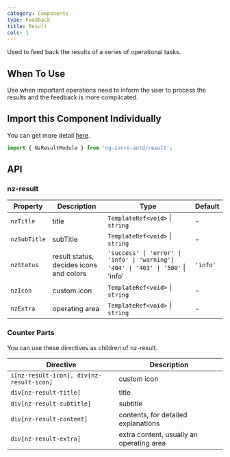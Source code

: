```yaml
---
category: Components
type: Feedback
title: Result
cols: 1
---
```


Used to feed back the results of a series of operational tasks.

## When To Use

Use when important operations need to inform the user to process the results and the feedback is more complicated.

## Import this Component Individually

You can get more detail [here](/docs/getting-started/en#import-a-component-individually).

```ts
import { NzResultModule } from 'ng-zorro-antd/result';
```

## API

### nz-result

| Property     | Description                             | Type                                                                              | Default  |
| ------------ | --------------------------------------- | --------------------------------------------------------------------------------- | -------- |
| `nzTitle`    | title                                   | `TemplateRef<void>` \| `string`                                                   | -        |
| `nzSubTitle` | subTitle                                | `TemplateRef<void>` \| `string`                                                   | -        |
| `nzStatus`   | result status, decides icons and colors | `'success' \| 'error' \| 'info' \| 'warning'\| '404' \| '403' \| '500'` \| 'info' | `'info'` |
| `nzIcon`     | custom icon                             | `TemplateRef<void>` \| `string`                                                   | -        |
| `nzExtra`    | operating area                          | `TemplateRef<void>` \| `string`                                                   | -        |

### Counter Parts

You can use these directives as children of nz-result.

| Directive                                | Description                              |
| ---------------------------------------- | ---------------------------------------- |
| `i[nz-result-icon], div[nz-result-icon]` | custom icon                              |
| `div[nz-result-title]`                   | title                                    |
| `div[nz-result-subtitle]`                | subtitle                                 |
| `div[nz-result-content]`                 | contents, for detailed explanations      |
| `div[nz-result-extra]`                   | extra content, usually an operating area |
